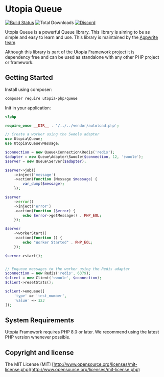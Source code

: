 # Utopia Queue

[![Build Status](https://travis-ci.com/utopia-php/queue.svg?branch=main)](https://travis-ci.com/utopia-php/queue)
![Total Downloads](https://img.shields.io/packagist/dt/utopia-php/queue.svg)
[![Discord](https://img.shields.io/discord/564160730845151244?label=discord)](https://appwrite.io/discord)

Utopia Queue is a powerful Queue library. This library is aiming to be as simple and easy to learn and use. This library is maintained by the [Appwrite team](https://appwrite.io).

Although this library is part of the [Utopia Framework](https://github.com/utopia-php/framework) project it is dependency free and can be used as standalone with any other PHP project or framework.

## Getting Started

Install using composer:

```bash
composer require utopia-php/queue
```

Init in your application:

```php
<?php

require_once __DIR__ . '/../../vendor/autoload.php';

// Create a worker using the Swoole adapter
use Utopia\Queue;
use Utopia\Queue\Message;

$connection = new Queue\Connection\Redis('redis');
$adapter = new Queue\Adapter\Swoole($connection, 12, 'swoole');
$server = new Queue\Server($adapter);

$server->job()
    ->inject('message')
    ->action(function (Message $message) {
        var_dump($message);
    });

$server
    ->error()
    ->inject('error')
    ->action(function ($error) {
        echo $error->getMessage() . PHP_EOL;
    });

$server
    ->workerStart()
    ->action(function () {
        echo "Worker Started" . PHP_EOL;
    });

$server->start();


// Enqueue messages to the worker using the Redis adapter
$connection = new Redis('redis', 6379);
$client = new Client('swoole', $connection);
$client->resetStats();

$client->enqueue([
    'type' => 'test_number',
    'value' => 123
]);
```

## System Requirements

Utopia Framework requires PHP 8.0 or later. We recommend using the latest PHP version whenever possible.

## Copyright and license

The MIT License (MIT) [http://www.opensource.org/licenses/mit-license.php](http://www.opensource.org/licenses/mit-license.php)
